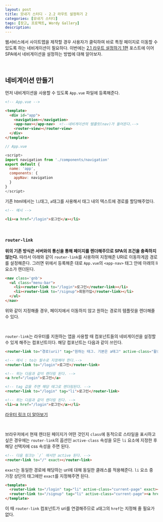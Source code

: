 ```yaml
---
layout: post
title: 모내기 스터디 - 2.2 라우트 설정하기 2
categories: [모내기 스터디]
tags: [장고, 프로젝트, Wordy Gallery]
description: 
---
```


웹서비스에서 사이트맵을 제작할 경우 사용자가 클릭하여 바로 특정 페이지로 이동할 수 있도록 하는 네비게이션이 필요하다. 이번에는 <a href="http://juliahwang.kr/%EB%AA%A8%EB%82%B4%EA%B8%B0%20%EC%8A%A4%ED%84%B0%EB%94%94/2017/09/21/2.1-%EB%9D%BC%EC%9A%B0%ED%8A%B8-%EC%84%A4%EC%A0%95%ED%95%98%EA%B8%B01.html" target="_blank">2.1 라우트 설정하기 1편</a> 포스트에 이어 SPA에서 네비게이션을 설정하는 방법에 대해 알아보자. 

<br>

## 네비게이션 만들기

먼저 내비게이션을 사용할 수 있도록 `App.vue` 파일에 등록해준다.

```html
<!-- App.vue -->

<template>
  <div id="app">
    <navigation></navigation>
    <app-nav></app-nav>  <!--네비게이션의 템플릿(nav)가 들어온다.-->
    <router-view></router-view>
  </div>
</template>
```

```js
// App.vue

<script>
import navigation from './components/navigation'
export default {
  name: 'app',
  components: {
    appNav: navigation
  }
}
</script>
```

기존 html에서는 `li`태그, `a`태그를 사용해서 태그 내의 텍스트에 경로를 할당해주었다.

```html
<!-- 예시 -->

<li><a href="/login">로그인</a></li>
```

<br>

### `router-link`

**위의 기존 방식은 서버와의 통신을 통해 페이지를 렌더해주므로 SPA의 조건을 충족하지 않는다.** 따라서 아래와 같이 `router-link`를 사용하여 지정해준 URI로 이동하게끔 경로를 설정해준다. 그러면 위에서 등록해준 대로 `App.vue`의 `<app-nav>` 태그 안에 아래의 li 요소가 렌더된다. 

```html
<nav class='gnb'>
  <ul class="menu-bar">
    <li><router-link to="/login">로그인</router-link></li>
    <li><router-link to="/signup">회원가입</router-link></li>
  </ul>
</nav>
```

위와 같이 지정해줄 경우, 페이지에서 이동하지 않고 원하는 경로의 템플릿을 렌더해줄 수 있다. 

<br>

`router-link`는 라우터를 지원하는 앱을 사용할 때 컴포넌트들의 네비게이션을 설정할 수 있게 해주는 컴포넌트이다. 해당 컴포넌트는 다음과 같이 쓰인다. 

```html
<router-link to="경로(uri)" tag="원하는 태그. 기본은 a태그" active-class="활성화시 현재페이지 여부를 나타내줌">문자열</router-link>

<!-- 예시 : to는 필수로 지정해야 한다.-->
<router-link to="/login">로그인</router-link>

<!-- 위는 다음과 같이 렌더링 된다. -->
<a href="/login">로그인</a>

<!-- tag 값을 주면 해당 태그로 렌더링된다. -->
<router-link to="/login" tag="li">로그인</router-link>

<!-- 위는 다음과 같이 렌더링 된다. -->
<li><a href="/login">로그인</a></li>
```

<a href="https://router.vuejs.org/kr/api/router-link.html" target="_blank">라우터 링크 더 알아보기</a>
  
<br>

브라우저에서 현재 렌더된 페이지가 어떤 것인지 `class`에 동적으로 스타일을 표시하고싶은 경우에는 `router-link`의 옵션인 `active-class` 속성을 모든 `li` 요소에 지정한 후 해당 선택자에 css 속성을 주면 된다.

```html
<!-- 다음 링크는 `/` 에서만 active 된다. -->
<router-link to="/" exact></router-link>
```

`exact`는 동일한 경로에 해당하는 uri에 대해 동일한 클래스를 적용해준다. `li` 요소 중 가장 상단의 태그에만 `exact`를 지정해주면 된다. 


```html
<template>
  <router-link to="/login" tag="li" active-class="current-page" exact><a href>로그인</a></router-link>
  <router-link to="/signup" tag="li" active-class="current-page"><a href>회원가입</a></router-link>
</template>
```

이 때 `router-link` 컴포넌트가 uri를 연결해주므로 `a`태그의 `href`는 지정해 줄 필요가 없다.

<br>
